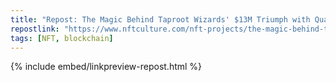 ```yaml
---
title: "Repost: The Magic Behind Taproot Wizards' $13M Triumph with Quantum Cats | NFT CULTURE | NFT News | Web3 Culture | NFTs & Crypto Art"
repostlink: "https://www.nftculture.com/nft-projects/the-magic-behind-taproot-wizards-13m-triumph-with-quantum-cats/"
tags: [NFT, blockchain]
---
```


{% include embed/linkpreview-repost.html %}
